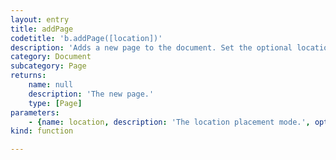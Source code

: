 ```yaml
---
layout: entry
title: addPage
codetitle: 'b.addPage([location])'
description: 'Adds a new page to the document. Set the optional location parameter to either b.AT_END (default), b.AT_BEGINNING, b.AFTER or b.BEFORE. b.AFTER and b.BEFORE will use the current page as insertion point.'
category: Document
subcategory: Page
returns:
    name: null
    description: 'The new page.'
    type: [Page]
parameters:
    - {name: location, description: 'The location placement mode.', optional: true, type: [String]}
kind: function

---
```

